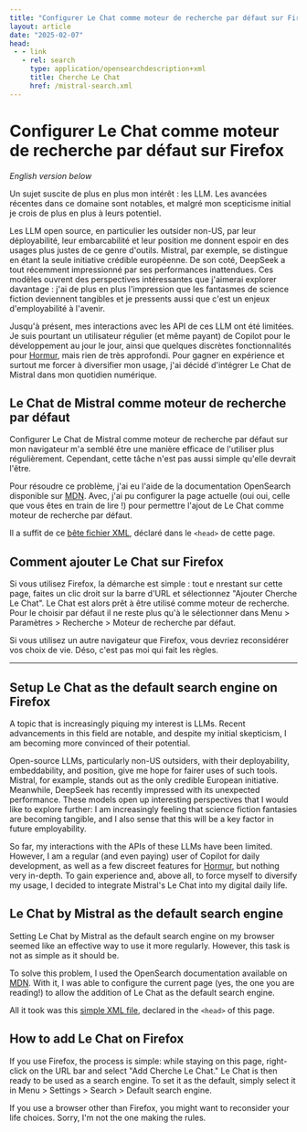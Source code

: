 ```yaml
---
title: "Configurer Le Chat comme moteur de recherche par défaut sur Firefox"
layout: article
date: "2025-02-07"
head:
 - - link
   - rel: search
     type: application/opensearchdescription+xml
     title: Cherche Le Chat
     href: /mistral-search.xml
---
```

# Configurer Le Chat comme moteur de recherche par défaut sur Firefox
*English version below*

Un sujet suscite de plus en plus mon intérêt : les LLM. Les avancées récentes dans ce domaine sont notables, et malgré mon scepticisme initial je crois de plus en plus à leurs potentiel.

Les LLM open source, en particulier les outsider non-US, par leur déployabilité, leur embarcabilité et leur position me donnent espoir en des usages plus justes de ce genre d'outils. Mistral, par exemple, se distingue en étant la seule initiative crédible européenne. De son coté, DeepSeek a tout récemment impressionné par ses performances inattendues. Ces modèles ouvrent des perspectives intéressantes que j'aimerai explorer davantage : j'ai de plus en plus l'impression que les fantasmes de science fiction deviennent tangibles et je pressents aussi que c'est un enjeux d'employabilité à l'avenir.

Jusqu'à présent, mes interactions avec les API de ces LLM ont été limitées. Je suis pourtant un utilisateur régulier (et même payant) de Copilot pour le développement au jour le jour, ainsi que quelques discrètes fonctionnalités pour [Hormur](https://hormur.com), mais rien de très approfondi. Pour gagner en expérience et surtout me forcer à diversifier mon usage, j'ai décidé d'intégrer Le Chat de Mistral dans mon quotidien numérique.

## Le Chat de Mistral comme moteur de recherche par défaut

Configurer Le Chat de Mistral comme moteur de recherche par défaut sur mon navigateur m'a semblé être une manière efficace de l'utiliser plus régulièrement. Cependant, cette tâche n'est pas aussi simple qu'elle devrait l'être.

Pour résoudre ce problème, j'ai eu l'aide de la documentation OpenSearch disponible sur [MDN](https://developer.mozilla.org/en-US/docs/Web/XML/Guides/OpenSearch). Avec, j'ai pu configurer la page actuelle (oui oui, celle que vous êtes en train de lire !) pour permettre l'ajout de Le Chat comme moteur de recherche par défaut.

Il a suffit de ce [bête fichier XML](/mistral-search.xml), déclaré dans le `<head>` de cette page.

## Comment ajouter Le Chat sur Firefox

Si vous utilisez Firefox, la démarche est simple : tout e nrestant sur cette page, faites un clic droit sur la barre d'URL et sélectionnez "Ajouter Cherche Le Chat". Le Chat est alors prêt à être utilisé comme moteur de recherche. Pour le choisir par défaut il ne reste plus qu'à le sélectionner dans Menu > Paramètres > Recherche > Moteur de recherche par défaut.

Si vous utilisez un autre navigateur que Firefox, vous devriez reconsidérer vos choix de vie. Déso, c'est pas moi qui fait les règles.


___

## Setup Le Chat as the default search engine on Firefox

A topic that is increasingly piquing my interest is LLMs. Recent advancements in this field are notable, and despite my initial skepticism, I am becoming more convinced of their potential.

Open-source LLMs, particularly non-US outsiders, with their deployability, embeddability, and position, give me hope for fairer uses of such tools. Mistral, for example, stands out as the only credible European initiative. Meanwhile, DeepSeek has recently impressed with its unexpected performance. These models open up interesting perspectives that I would like to explore further: I am increasingly feeling that science fiction fantasies are becoming tangible, and I also sense that this will be a key factor in future employability.

So far, my interactions with the APIs of these LLMs have been limited. However, I am a regular (and even paying) user of Copilot for daily development, as well as a few discreet features for [Hormur](https://hormur.com), but nothing very in-depth. To gain experience and, above all, to force myself to diversify my usage, I decided to integrate Mistral's Le Chat into my digital daily life.

## Le Chat by Mistral as the default search engine

Setting Le Chat by Mistral as the default search engine on my browser seemed like an effective way to use it more regularly. However, this task is not as simple as it should be.

To solve this problem, I used the OpenSearch documentation available on [MDN](https://developer.mozilla.org/en-US/docs/Web/XML/Guides/OpenSearch). With it, I was able to configure the current page (yes, the one you are reading!) to allow the addition of Le Chat as the default search engine.

All it took was this [simple XML file](/mistral-search.xml), declared in the `<head>` of this page.

## How to add Le Chat on Firefox

If you use Firefox, the process is simple: while staying on this page, right-click on the URL bar and select "Add Cherche Le Chat." Le Chat is then ready to be used as a search engine. To set it as the default, simply select it in Menu > Settings > Search > Default search engine.

If you use a browser other than Firefox, you might want to reconsider your life choices. Sorry, I'm not the one making the rules.

